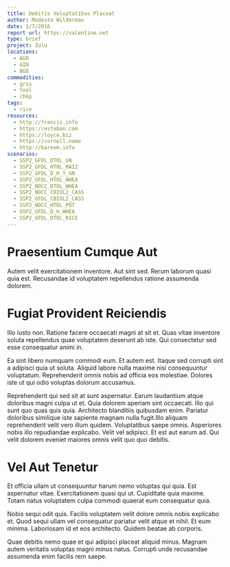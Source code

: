 ```yaml
---
title: Debitis Voluptatibus Placeat
author: Modesto Wilderman
date: 1/7/2016
report url: https://valentine.net
type: brief
project: Zulu
locations:
  - AGO
  - GIN
  - BGD
commodities:
  - grss
  - tool
  - chkp
tags:
  - rice
resources:
  - http://francis.info
  - https://esteban.com
  - https://loyce.biz
  - https://cornell.name
  - http://kareem.info
scenarios:
  - SSP2_GFDL_DTOL_GN
  - SSP2_GFDL_HTOL_MAIZ
  - SSP2_GFDL_D_H_Y_GN
  - SSP2_GFDL_HTOL_WHEA
  - SSP2_NOCC_DTOL_WHEA
  - SSP2_NOCC_CBIOL2_CASS
  - SSP2_GFDL_CBIOL2_CASS
  - SSP2_NOCC_HTOL_POT
  - SSP2_GFDL_D_H_WHEA
  - SSP2_GFDL_DTOL_RICE
---
```

# Praesentium Cumque Aut
Autem velit exercitationem inventore. Aut sint sed. Rerum laborum quasi quia est. Recusandae id voluptatem repellendus ratione assumenda dolorem.

# Fugiat Provident Reiciendis
Illo iusto non. Ratione facere occaecati magni at sit et. Quas vitae inventore soluta repellendus quae voluptatem deserunt ab iste. Qui consectetur sed esse consequatur animi in.
 Ea sint libero numquam commodi eum. Et autem est. Itaque sed corrupti sint a adipisci quia ut soluta. Aliquid labore nulla maxime nisi consequuntur voluptatum. Reprehenderit omnis nobis ad officia eos molestiae. Dolores iste ut qui odio voluptas dolorum accusamus.
 Reprehenderit qui sed sit at sunt aspernatur. Earum laudantium atque doloribus magni culpa ut et. Quia dolorem aperiam sint occaecati. Illo qui sunt quo quas quis quia. Architecto blanditiis quibusdam enim. Pariatur doloribus similique iste sapiente magnam nulla fugit.Illo aliquam reprehenderit velit vero illum quidem. Voluptatibus saepe omnis. Asperiores nobis illo repudiandae explicabo. Velit vel adipisci. Et est aut earum ad. Qui velit dolorem eveniet maiores omnis velit quo quo debitis.

# Vel Aut Tenetur
Et officia ullam ut consequuntur harum nemo voluptas qui quia. Est aspernatur vitae. Exercitationem quasi qui ut. Cupiditate quia maxime. Totam natus voluptatem culpa commodi quaerat eum consequatur quia.
 Nobis sequi odit quis. Facilis voluptatem velit dolore omnis nobis explicabo et. Quod sequi ullam vel consequatur pariatur velit atque et nihil. Et eum minima. Laboriosam id et eos architecto. Quidem beatae ab corporis.
 Quae debitis nemo quae et qui adipisci placeat aliquid minus. Magnam autem veritatis voluptas magni minus natus. Corrupti unde recusandae assumenda enim facilis rem saepe.
